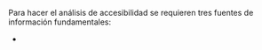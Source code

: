 Para hacer el análisis de accesibilidad se requieren tres fuentes de información fundamentales:

- 
